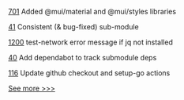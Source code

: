 
[701](https://github.com/hyperledger-labs/fabric-operations-console/pull/701) Added @mui/material and @mui/styles libraries

[41](https://github.com/hyperledger-labs/pdo-contracts/pull/41) Consistent (& bug-fixed) sub-module

[1200](https://github.com/hyperledger/fabric-samples/pull/1200) test-network error message if jq not installed

[40](https://github.com/hyperledger-labs/pdo-contracts/pull/40) Add dependabot to track submodule deps

[116](https://github.com/hyperledger-labs/fabric-builder-k8s/pull/116) Update github checkout and setup-go actions


[See more >>>](https://start-here.hyperledger.org/pull-requests)
